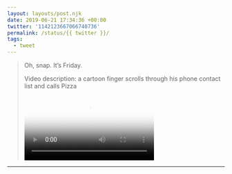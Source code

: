 ```yaml
---
layout: layouts/post.njk
date: 2019-06-21 17:34:36 +00:00
twitter: '1142123667066740736'
permalink: /status/{{ twitter }}/
tags: 
  - tweet
---
```


> Oh, snap. It’s Friday. 
> 
> <p class="sr-only">Video description: a cartoon finger scrolls through his phone contact list and calls Pizza</p>
> 
> <video controls loop preload="metadata" poster="/img/D9mjY3oVUAIVRd7.jpg"><source src="/img/1142123667066740736-D9mjY3oVUAIVRd7.mp4">Your browser does not support the video tag.</video>

---
